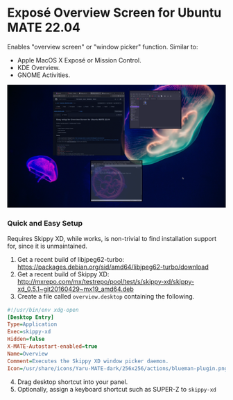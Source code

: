 # Exposé Overview Screen for Ubuntu MATE 22.04

Enables "overview screen" or "window picker" function. Similar to:

* Apple MacOS X Exposé or Mission Control.
* KDE Overview.
* GNOME Activities.

![screenshot](https://github.com/gnat/expose-ubuntu-mate/blob/main/screenshot.png)

### Quick and Easy Setup

Requires Skippy XD, while works, is non-trivial to find installation support for, since it is unmaintained.

1. Get a recent build of libjpeg62-turbo: https://packages.debian.org/sid/amd64/libjpeg62-turbo/download
2. Get a recent build of Skippy XD: http://mxrepo.com/mx/testrepo/pool/test/s/skippy-xd/skippy-xd_0.5.1~git20160429~mx19_amd64.deb
3. Create a file called `overview.desktop` containing the following.

```ini
#!/usr/bin/env xdg-open
[Desktop Entry]
Type=Application
Exec=skippy-xd
Hidden=false
X-MATE-Autostart-enabled=true
Name=Overview
Comment=Executes the Skippy XD window picker daemon.
Icon=/usr/share/icons/Yaru-MATE-dark/256x256/actions/blueman-plugin.png
```
4. Drag desktop shortcut into your panel.
5. Optionally, assign a keyboard shortcut such as SUPER-Z to `skippy-xd`
